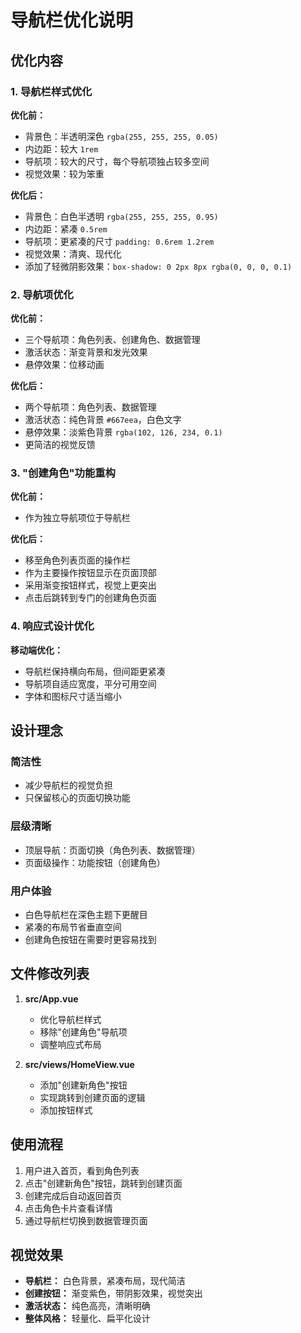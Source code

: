 # 导航栏优化说明

## 优化内容

### 1. 导航栏样式优化

**优化前：**
- 背景色：半透明深色 `rgba(255, 255, 255, 0.05)`
- 内边距：较大 `1rem`
- 导航项：较大的尺寸，每个导航项独占较多空间
- 视觉效果：较为笨重

**优化后：**
- 背景色：白色半透明 `rgba(255, 255, 255, 0.95)`
- 内边距：紧凑 `0.5rem`
- 导航项：更紧凑的尺寸 `padding: 0.6rem 1.2rem`
- 视觉效果：清爽、现代化
- 添加了轻微阴影效果：`box-shadow: 0 2px 8px rgba(0, 0, 0, 0.1)`

### 2. 导航项优化

**优化前：**
- 三个导航项：角色列表、创建角色、数据管理
- 激活状态：渐变背景和发光效果
- 悬停效果：位移动画

**优化后：**
- 两个导航项：角色列表、数据管理
- 激活状态：纯色背景 `#667eea`，白色文字
- 悬停效果：淡紫色背景 `rgba(102, 126, 234, 0.1)`
- 更简洁的视觉反馈

### 3. "创建角色"功能重构

**优化前：**
- 作为独立导航项位于导航栏

**优化后：**
- 移至角色列表页面的操作栏
- 作为主要操作按钮显示在页面顶部
- 采用渐变按钮样式，视觉上更突出
- 点击后跳转到专门的创建角色页面

### 4. 响应式设计优化

**移动端优化：**
- 导航栏保持横向布局，但间距更紧凑
- 导航项自适应宽度，平分可用空间
- 字体和图标尺寸适当缩小

## 设计理念

### 简洁性
- 减少导航栏的视觉负担
- 只保留核心的页面切换功能

### 层级清晰
- 顶层导航：页面切换（角色列表、数据管理）
- 页面级操作：功能按钮（创建角色）

### 用户体验
- 白色导航栏在深色主题下更醒目
- 紧凑的布局节省垂直空间
- 创建角色按钮在需要时更容易找到

## 文件修改列表

1. **src/App.vue**
   - 优化导航栏样式
   - 移除"创建角色"导航项
   - 调整响应式布局

2. **src/views/HomeView.vue**
   - 添加"创建新角色"按钮
   - 实现跳转到创建页面的逻辑
   - 添加按钮样式

## 使用流程

1. 用户进入首页，看到角色列表
2. 点击"创建新角色"按钮，跳转到创建页面
3. 创建完成后自动返回首页
4. 点击角色卡片查看详情
5. 通过导航栏切换到数据管理页面

## 视觉效果

- **导航栏：** 白色背景，紧凑布局，现代简洁
- **创建按钮：** 渐变紫色，带阴影效果，视觉突出
- **激活状态：** 纯色高亮，清晰明确
- **整体风格：** 轻量化、扁平化设计
